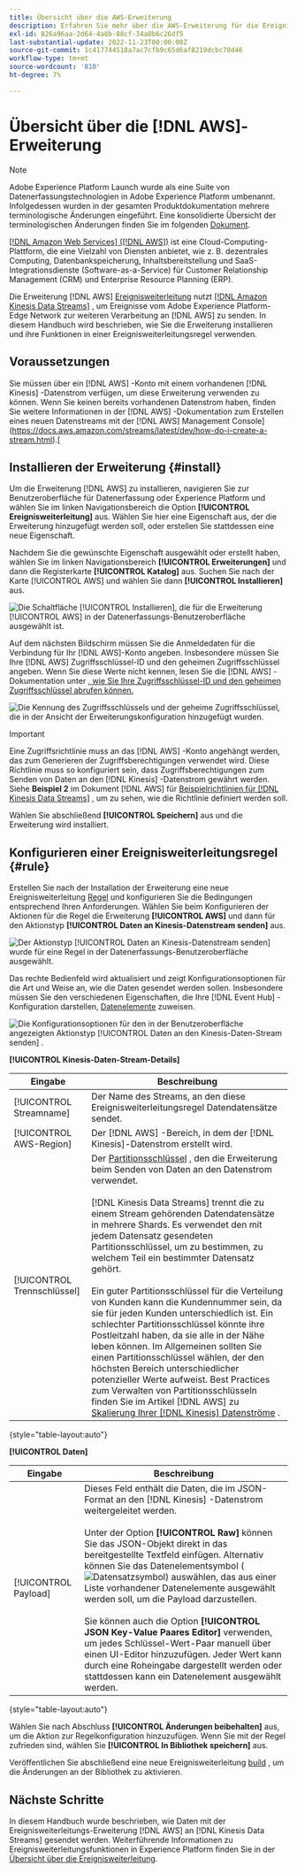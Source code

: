 ```yaml
---
title: Übersicht über die AWS-Erweiterung
description: Erfahren Sie mehr über die AWS-Erweiterung für die Ereignisweiterleitung in Adobe Experience Platform.
exl-id: 826a96aa-2d64-4a8b-88cf-34a0b6c26df5
last-substantial-update: 2022-11-23T00:00:00Z
source-git-commit: 1c417744518a7ac7cfb9c65d6af8219dcbc70d46
workflow-type: tm+mt
source-wordcount: '810'
ht-degree: 7%

---
```


# Übersicht über die [!DNL AWS]-Erweiterung

>[!NOTE]
>
>Adobe Experience Platform Launch wurde als eine Suite von Datenerfassungstechnologien in Adobe Experience Platform umbenannt. Infolgedessen wurden in der gesamten Produktdokumentation mehrere terminologische Änderungen eingeführt. Eine konsolidierte Übersicht der terminologischen Änderungen finden Sie im folgenden [Dokument](../../../term-updates.md).

[[!DNL Amazon Web Services] ([!DNL AWS])](https://aws.amazon.com/) ist eine Cloud-Computing-Plattform, die eine Vielzahl von Diensten anbietet, wie z. B. dezentrales Computing, Datenbankspeicherung, Inhaltsbereitstellung und SaaS-Integrationsdienste (Software-as-a-Service) für Customer Relationship Management (CRM) und Enterprise Resource Planning (ERP).

Die Erweiterung [!DNL AWS] [ Ereignisweiterleitung](../../../ui/event-forwarding/overview.md) nutzt [[!DNL Amazon Kinesis Data Streams]](https://docs.aws.amazon.com/streams/latest/dev/introduction.html) , um Ereignisse vom Adobe Experience Platform-Edge Network zur weiteren Verarbeitung an [!DNL AWS] zu senden. In diesem Handbuch wird beschrieben, wie Sie die Erweiterung installieren und ihre Funktionen in einer Ereignisweiterleitungsregel verwenden.

## Voraussetzungen

Sie müssen über ein [!DNL AWS] -Konto mit einem vorhandenen [!DNL Kinesis] -Datenstrom verfügen, um diese Erweiterung verwenden zu können. Wenn Sie keinen bereits vorhandenen Datenstrom haben, finden Sie weitere Informationen in der [!DNL AWS] -Dokumentation zum Erstellen eines neuen Datenstreams mit der [!DNL AWS] Management Console](https://docs.aws.amazon.com/streams/latest/dev/how-do-i-create-a-stream.html).[

## Installieren der Erweiterung {#install}

Um die Erweiterung [!DNL AWS] zu installieren, navigieren Sie zur Benutzeroberfläche für Datenerfassung oder Experience Platform und wählen Sie im linken Navigationsbereich die Option **[!UICONTROL Ereignisweiterleitung]** aus. Wählen Sie hier eine Eigenschaft aus, der die Erweiterung hinzugefügt werden soll, oder erstellen Sie stattdessen eine neue Eigenschaft.

Nachdem Sie die gewünschte Eigenschaft ausgewählt oder erstellt haben, wählen Sie im linken Navigationsbereich **[!UICONTROL Erweiterungen]** und dann die Registerkarte **[!UICONTROL Katalog]** aus. Suchen Sie nach der Karte [!UICONTROL AWS] und wählen Sie dann **[!UICONTROL Installieren]** aus.

![Die Schaltfläche [!UICONTROL Installieren], die für die Erweiterung [!UICONTROL AWS] in der Datenerfassungs-Benutzeroberfläche ausgewählt ist.](../../../images/extensions/server/aws/install.png)

Auf dem nächsten Bildschirm müssen Sie die Anmeldedaten für die Verbindung für Ihr [!DNL AWS]-Konto angeben. Insbesondere müssen Sie Ihre [!DNL AWS] Zugriffsschlüssel-ID und den geheimen Zugriffsschlüssel angeben. Wenn Sie diese Werte nicht kennen, lesen Sie die [!DNL AWS] -Dokumentation unter [, wie Sie Ihre Zugriffsschlüssel-ID und den geheimen Zugriffsschlüssel abrufen können.](https://docs.aws.amazon.com/powershell/latest/userguide/pstools-appendix-sign-up.html)

![Die Kennung des Zugriffsschlüssels und der geheime Zugriffsschlüssel, die in der Ansicht der Erweiterungskonfiguration hinzugefügt wurden.](../../../images/extensions/server/aws/credentials.png)

>[!IMPORTANT]
>
>Eine Zugriffsrichtlinie muss an das [!DNL AWS] -Konto angehängt werden, das zum Generieren der Zugriffsberechtigungen verwendet wird. Diese Richtlinie muss so konfiguriert sein, dass Zugriffsberechtigungen zum Senden von Daten an den [!DNL Kinesis] -Datenstrom gewährt werden. Siehe **Beispiel 2** im Dokument [!DNL AWS] für [Beispielrichtlinien für  [!DNL Kinesis Data Streams]](https://docs.aws.amazon.com/streams/latest/dev/controlling-access.html#kinesis-using-iam-examples) , um zu sehen, wie die Richtlinie definiert werden soll.

Wählen Sie abschließend **[!UICONTROL Speichern]** aus und die Erweiterung wird installiert.

## Konfigurieren einer Ereignisweiterleitungsregel {#rule}

Erstellen Sie nach der Installation der Erweiterung eine neue Ereignisweiterleitung [Regel](../../../ui/managing-resources/rules.md) und konfigurieren Sie die Bedingungen entsprechend Ihren Anforderungen. Wählen Sie beim Konfigurieren der Aktionen für die Regel die Erweiterung **[!UICONTROL AWS]** und dann für den Aktionstyp **[!UICONTROL Daten an Kinesis-Datenstream senden]** aus.

![Der Aktionstyp [!UICONTROL Daten an Kinesis-Datenstream senden] wurde für eine Regel in der Datenerfassungs-Benutzeroberfläche ausgewählt.](../../../images/extensions/server/aws/select-action-type.png)

Das rechte Bedienfeld wird aktualisiert und zeigt Konfigurationsoptionen für die Art und Weise an, wie die Daten gesendet werden sollen. Insbesondere müssen Sie den verschiedenen Eigenschaften, die Ihre [!DNL Event Hub] -Konfiguration darstellen, [Datenelemente](../../../ui/managing-resources/data-elements.md) zuweisen.

![Die Konfigurationsoptionen für den in der Benutzeroberfläche angezeigten Aktionstyp [!UICONTROL Daten an den Kinesis-Daten-Stream senden] .](../../../images/extensions/server/aws/data-stream-details.png)

**[!UICONTROL Kinesis-Daten-Stream-Details]**

| Eingabe | Beschreibung |
| --- | --- |
| [!UICONTROL Streamname] | Der Name des Streams, an den diese Ereignisweiterleitungsregel Datendatensätze sendet. |
| [!UICONTROL AWS-Region] | Der [!DNL AWS] -Bereich, in dem der [!DNL Kinesis]-Datenstrom erstellt wird. |
| [!UICONTROL Trennschlüssel] | Der [Partitionsschlüssel](https://docs.aws.amazon.com/streams/latest/dev/key-concepts.html#partition-key) , den die Erweiterung beim Senden von Daten an den Datenstrom verwendet.<br><br>[!DNL Kinesis Data Streams] trennt die zu einem Stream gehörenden Datendatensätze in mehrere Shards. Es verwendet den mit jedem Datensatz gesendeten Partitionsschlüssel, um zu bestimmen, zu welchem Teil ein bestimmter Datensatz gehört.<br><br>Ein guter Partitionsschlüssel für die Verteilung von Kunden kann die Kundennummer sein, da sie für jeden Kunden unterschiedlich ist. Ein schlechter Partitionsschlüssel könnte ihre Postleitzahl haben, da sie alle in der Nähe leben können. Im Allgemeinen sollten Sie einen Partitionsschlüssel wählen, der den höchsten Bereich unterschiedlicher potenzieller Werte aufweist. Best Practices zum Verwalten von Partitionsschlüsseln finden Sie im Artikel [!DNL AWS] zu [Skalierung Ihrer [!DNL Kinesis] Datenströme](https://aws.amazon.com/blogs/big-data/under-the-hood-scaling-your-kinesis-data-streams/) . |

{style="table-layout:auto"}

**[!UICONTROL Daten]**

| Eingabe | Beschreibung |
| --- | --- |
| [!UICONTROL Payload] | Dieses Feld enthält die Daten, die im JSON-Format an den [!DNL Kinesis] -Datenstrom weitergeleitet werden.<br><br>Unter der Option **[!UICONTROL Raw]** können Sie das JSON-Objekt direkt in das bereitgestellte Textfeld einfügen. Alternativ können Sie das Datenelementsymbol (![Datensatzsymbol](../../../images/extensions/server/aws/data-element-icon.png)) auswählen, das aus einer Liste vorhandener Datenelemente ausgewählt werden soll, um die Payload darzustellen.<br><br>Sie können auch die Option **[!UICONTROL JSON Key-Value Paares Editor]** verwenden, um jedes Schlüssel-Wert-Paar manuell über einen UI-Editor hinzuzufügen. Jeder Wert kann durch eine Roheingabe dargestellt werden oder stattdessen kann ein Datenelement ausgewählt werden. |

{style="table-layout:auto"}

Wählen Sie nach Abschluss **[!UICONTROL Änderungen beibehalten]** aus, um die Aktion zur Regelkonfiguration hinzuzufügen. Wenn Sie mit der Regel zufrieden sind, wählen Sie **[!UICONTROL In Bibliothek speichern]** aus.

Veröffentlichen Sie abschließend eine neue Ereignisweiterleitung [build](../../../ui/publishing/builds.md) , um die Änderungen an der Bibliothek zu aktivieren.

## Nächste Schritte

In diesem Handbuch wurde beschrieben, wie Daten mit der Ereignisweiterleitungs-Erweiterung [!DNL AWS] an [!DNL Kinesis Data Streams] gesendet werden. Weiterführende Informationen zu Ereignisweiterleitungsfunktionen in Experience Platform finden Sie in der [Übersicht über die Ereignisweiterleitung](../../../ui/event-forwarding/overview.md).
